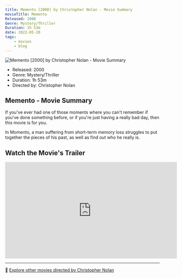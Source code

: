 ```yaml
---
title: Memento [2000] by Christopher Nolan - Movie Summary
movieTitle: Memento
Released: 2000
Genre: Mystery/Thriller
Duration: 1h 53m
date: 2022-05-20
tags:
    - movies
    - blog
---
```


![Memento [2000] by Christopher Nolan - Movie Summary](/images/movie-momento.jpg)

- Released: 2000
- Genre: Mystery/Thriller
- Duration: 1h 53m
- Directed by: Christopher Nolan

## Memento - Movie Summary

If you've ever had one of those moments where you can't remember if you've done something before, or if you're just having a really bad day, then this movie is for you.

In Momento, a man suffering from short-term memory loss struggles to put together the pieces of his past, as well as find out who he really is.

## Watch the Movie's Trailer

<iframe width="560" height="315" src="https://www.youtube-nocookie.com/embed/4CV41hoyS8A" title="YouTube video player" frameborder="0" allow="accelerometer; autoplay; clipboard-write; encrypted-media; gyroscope; picture-in-picture" allowfullscreen></iframe>

---

🍿 [Explore other movies directed by Christopher Nolan](/)